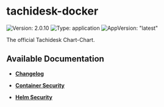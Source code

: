 # tachidesk-docker

![Version: 2.0.10](https://img.shields.io/badge/Version-2.0.10-informational?style=flat-square) ![Type: application](https://img.shields.io/badge/Type-application-informational?style=flat-square) ![AppVersion: "latest"](https://img.shields.io/badge/AppVersion-"latest"-informational?style=flat-square)

The official Tachidesk Chart-Chart.

## Available Documentation

- [**Changelog**](CHANGELOG)

- [**Container Security**](container-security)

- [**Helm Security**](helm-security)

